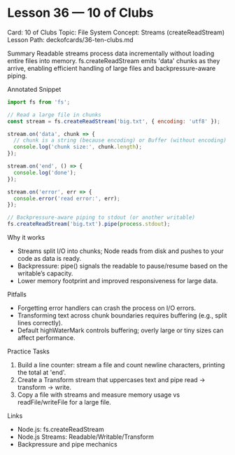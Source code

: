 # Lesson 36 — 10 of Clubs
Card: 10 of Clubs
Topic: File System
Concept: Streams (createReadStream)
Lesson Path: deckofcards/36-ten-clubs.md

Summary
Readable streams process data incrementally without loading entire files into memory. fs.createReadStream emits 'data' chunks as they arrive, enabling efficient handling of large files and backpressure-aware piping.

Annotated Snippet
```js
import fs from 'fs';

// Read a large file in chunks
const stream = fs.createReadStream('big.txt', { encoding: 'utf8' });

stream.on('data', chunk => {
  // chunk is a string (because encoding) or Buffer (without encoding)
  console.log('chunk size:', chunk.length);
});

stream.on('end', () => {
  console.log('done');
});

stream.on('error', err => {
  console.error('read error:', err);
});

// Backpressure-aware piping to stdout (or another writable)
fs.createReadStream('big.txt').pipe(process.stdout);
```

Why it works
- Streams split I/O into chunks; Node reads from disk and pushes to your code as data is ready.
- Backpressure: pipe() signals the readable to pause/resume based on the writable’s capacity.
- Lower memory footprint and improved responsiveness for large data.

Pitfalls
- Forgetting error handlers can crash the process on I/O errors.
- Transforming text across chunk boundaries requires buffering (e.g., split lines correctly).
- Default highWaterMark controls buffering; overly large or tiny sizes can affect performance.

Practice Tasks
1) Build a line counter: stream a file and count newline characters, printing the total at 'end'.
2) Create a Transform stream that uppercases text and pipe read -> transform -> write.
3) Copy a file with streams and measure memory usage vs readFile/writeFile for a large file.

Links
- Node.js: fs.createReadStream
- Node.js Streams: Readable/Writable/Transform
- Backpressure and pipe mechanics